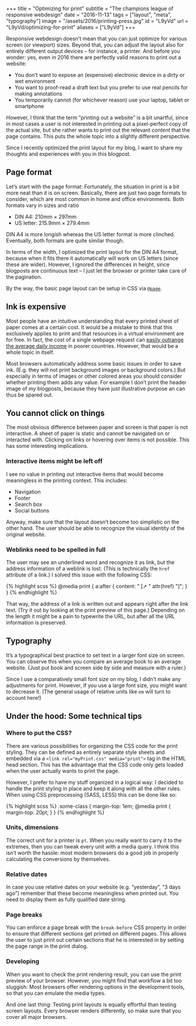 +++
title = "Optimizing for print"
subtitle = "The champions league of responsive webdesign"
date = "2016-11-13"
tags = ["layout", "meta", "typography"]
image = "/assets/2016/printing-press.jpg"
id = "L9yVd"
url = "L9yVd/optimizing-for-print"
aliases = ["L9yVd"]
+++

Responsive webdesign doesn’t mean that you can just optimize for various screen (or viewport) sizes. Beyond that, you can adjust the layout also for entirely different output devices – for instance, a printer. And before you wonder: yes, even in 2016 there are perfectly valid reasons to print out a website:

- You don’t want to expose an (expensive) electronic device in a dirty or wet environment
- You want to proof-read a draft text but you prefer to use real pencils for making annotations
- You temporarily cannot (for whichever reason) use your laptop, tablet or smartphone

However, I think that the term “printing out a website” is a bit unartful, since in most cases a user is not interested in printing out a pixel-perfect copy of the actual site, but she rather wants to print out the relevant *content* that the page contains. This puts the whole topic into a slightly different perspective.

Since I recently optimized the print layout for my blog, I want to share my thoughts and experiences with you in this blogpost.

## Page format

Let’s start with the page format: Fortunately, the situation in print is a bit more neat than it is on screen. Basically, there are just two page formats to consider, which are most common in home and office environments. Both formats vary in sizes and ratio

- DIN A4: 210mm × 297mm
- US letter: 215.9mm × 279.4mm

DIN A4 is more longish whereas the US letter format is more clinched. Eventually, both formats are quite similar though.

In terms of the width, I optimized the print layout for the DIN A4 format, because when it fits there it automatically will work on US letters (since these are wider). However, I ignored the differences in height, since blogposts are continuous text – I just let the browser or printer take care of the pagination.

By the way, the basic page layout can be setup in CSS via [`@page`](https://developer.mozilla.org/en/docs/Web/CSS/@page).

## Ink is expensive

Most people have an intuitive understanding that every printed sheet of paper comes at a certain cost. It would be a mistake to think that this exclusively applies to print and that resources in a virtual environment are for free. In fact, the cost of a single webpage request can [easily outrange the average daily income](https://whatdoesmysitecost.com) in poorer countries. However, that would be a whole topic in itself.

Most browsers automatically address some basic issues in order to save ink. (E.g. they will not print background images or background colors.) But especially in terms of images or other colored areas you should consider whether printing them adds any value. For example I don’t print the header image of my blogposts, because they have just illustrative purpose an can thus be spared out.

## You cannot click on things

The most obvious difference between paper and screen is that paper is not interactive. A sheet of paper is static and cannot be navigated on or interacted with. Clicking on links or hovering over items is not possible. This has some interesting implications.

### Interactive items might be left off

I see no value in printing out interactive items that would become meaningless in the printing context. This includes:

- Navigation
- Footer
- Search box
- Social buttons

Anyway, make sure that the layout doesn’t become too simplistic on the other hand. The user should be able to recognize the visual identity of the original website.

### Weblinks need to be spelled in full

The user may see an underlined word and recognize it as link, but the address information of a weblink is lost. (This is technically the `href` attribute of a link.) I solved this issue with the following CSS:

{% highlight scss %}
@media print {
    a:after {
      content: " [➚ " attr(href) "]";
    }
}
{% endhighlight %}

That way, the address of a link is written out and appears right after the link text. (Try it out by looking at the print preview of this page.) Depending on the length it might be a pain to typewrite the URL, but after all the URL information is preserved.

## Typography

It’s a typographical best practice to set text in a larger font size on screen. You can observe this when you compare an average book to an average website. (Just put book and screen side by side and measure with a ruler.)

Since I use a comparatively small font size on my blog, I didn’t make any adjustments for print. However, if you use a large font size, you might want to decrease it. (The general usage of relative units like `em` will turn to account here!)

## Under the hood: Some technical tips

### Where to put the CSS?

There are various possibilities for organizing the CSS code for the print styling. They can be defined as entirely separate style sheets and embedded via a `<link rel="myPrint.css" media="print">` tag in the HTML head section. This has the advantage that the CSS code only gets loaded when the user actually wants to print the page.

However, I prefer to have my stuff organized in a logical way: I decided to handle the print styling in place and keep it along with all the other rules. When using CSS preprocessing (SASS, LESS) this can be done like so:

{% highlight scss %}
.some-class {
    margin-top: 1em;
    @media print { margin-top: 20pt; }
}
{% endhighlight %}

### Units, dimensions

The correct unit for a printer is `pt`. When you really want to carry it to the extremes, then you can tweak every unit with a media query. I think this isn’t worth the hassle: most modern browsers do a good job in properly calculating the conversions by themselves.

### Relative dates

In case you use relative dates on your website (e.g. “yesterday”, “3 days ago”) remember that these become meaningless when printed out. You need to display them as fully qualified date string.

### Page breaks

You can enforce a page break with the `break-before` CSS property in order to ensure that different sections get printed on different pages. This allows the user to just print out certain sections that he is interested in by setting the page range in the print dialog.

### Developing

When you want to check the print rendering result, you can use the print preview of your browser. However, you might find that workflow a bit too sluggish: Most browsers offer rendering options in the development tools, so that you can emulate the media types.

And one last thing: Testing print layouts is equally effortful than testing screen layouts. Every browser renders differently, so make sure that you cover all major browsers.
